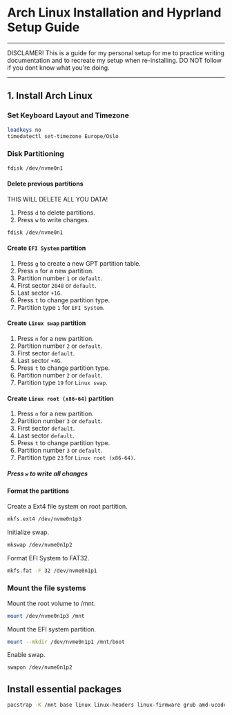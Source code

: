 # **Arch Linux Installation and Hyprland Setup Guide**

---

DISCLAMER! This is a guide for my personal setup for me to practice writing documentation and to recreate my setup when re-installing. DO NOT follow if you dont know what you're doing.

---

## **1. Install Arch Linux**

### **Set Keyboard Layout and Timezone**
```bash
loadkeys no
timedatectl set-timezone Europe/Oslo
```

### **Disk Partitioning**

```bash
fdisk /dev/nvme0n1
```
#### **Delete previous partitions**
THIS WILL DELETE ALL YOU DATA!
1. Press `d` to delete partitions.
2. Press `w` to write changes.

```bash
fdisk /dev/nvme0n1
``` 

#### **Create `EFI System` partition**
1. Press `g` to create a new GPT partition table.
2. Press `n` for a new partition.
3. Partition number `1` or `default`.
4. First sector `2048` or `default`.
5. Last sector `+1G`.
6. Press `t` to change partition type.
7. Partition type `1` for `EFI System`.

#### **Create `Linux swap` partition**
1. Press `n` for a new partition.
2. Partition number `2` or `default`.
3. First sector `default`.
4. Last sector `+4G`.
5. Press `t` to change partition type.
6. Partition number `2` or `default`.
7. Partition type `19` for `Linux swap`.

#### **Create `Linux root (x86-64)` partition**
1. Press `n` for a new partition.
2. Partition number `3` or `default`.
3. First sector `default`.
4. Last sector `default`.
5. Press `t` to change partition type.
6. Partition number `3` or `default`.
7. Partition type `23` for `Linux root (x86-64)`.

##### **Press `w` to write all changes**

#### **Format the partitions**

Create a Ext4 file system on root partition.
```bash
mkfs.ext4 /dev/nvme0n1p3
```

Initialize swap.
```bash
mkswap /dev/nvme0n1p2
```

Format EFI System to FAT32.
```bash
mkfs.fat -F 32 /dev/nvme0n1p1
```

### **Mount the file systems**
Mount the root volume to /mnt.
```bash
mount /dev/nvme0n1p3 /mnt
```

Mount the EFI system partition.
```bash
mount --mkdir /dev/nvme0n1p1 /mnt/boot
```

Enable swap.
```bash
swapon /dev/nvme0n1p2
```

## **Install essential packages**
```bash
pacstrap -K /mnt base linux linux-headers linux-firmware grub amd-ucode sudo nano nvidia nvidia-utils networkmanager
```




